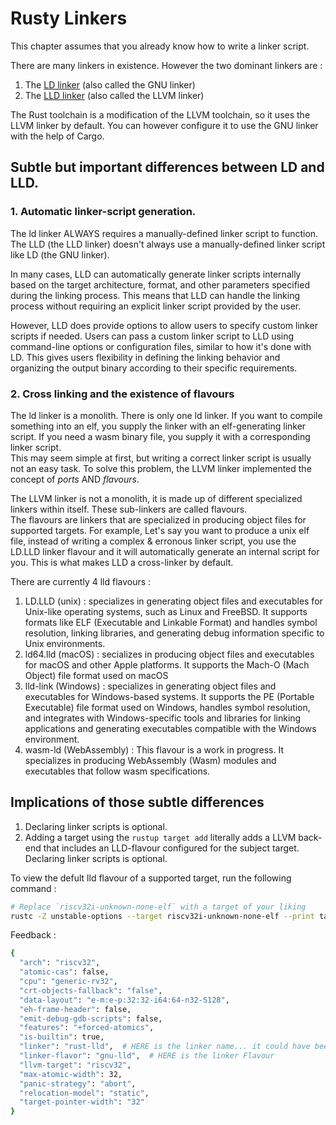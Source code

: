 # Rusty Linkers  

This chapter assumes that you already know how to write a linker script.  

There are many linkers in existence. However the two dominant linkers are :  
1. The [LD linker][ld-linker-page] (also called the GNU linker)
2. The [LLD linker][lld-linker-page] (also called the LLVM linker)  

The Rust toolchain is a modification of the LLVM toolchain, so it uses the LLVM linker by default. You can however configure it to use the GNU linker with the help of Cargo.  

## Subtle but important differences between LD and LLD. 

### 1. Automatic linker-script generation.  
The ld linker ALWAYS requires a manually-defined linker script to function. The LLD (the LLD linker) doesn't always use a manually-defined linker script like LD (the GNU linker).   

In many cases, LLD can automatically generate linker scripts internally based on the target architecture, format, and other parameters specified during the linking process. This means that LLD can handle the linking process without requiring an explicit linker script provided by the user.

However, LLD does provide options to allow users to specify custom linker scripts if needed. Users can pass a custom linker script to LLD using command-line options or configuration files, similar to how it's done with LD. This gives users flexibility in defining the linking behavior and organizing the output binary according to their specific requirements.  

### 2. Cross linking and the existence of flavours
The ld linker is a monolith. There is only one ld linker. If you want to compile something into an elf, you supply the linker with an elf-generating linker script. If you need a wasm binary file, you supply it with a corresponding linker script.  
This may seem simple at first, but writing a correct linker script is usually not an easy task. To solve this problem, the LLVM linker implemented the concept of *ports* AND *flavours*.  

The LLVM linker is not a monolith, it is made up of different specialized linkers within itself. These sub-linkers are called flavours.  
The flavours are linkers that are specialized in producing object files for supported targets. For example, Let's say you want to produce a unix elf file, instead of writing a complex & erronous linker script, you use the LD.LLD linker flavour and it will automatically generate an internal script for you. This is what makes LLD a cross-linker by default.  

There are currently 4 lld flavours : 
1. LD.LLD (unix) : specializes in generating object files and executables for Unix-like operating systems, such as Linux and FreeBSD. It supports formats like ELF (Executable and Linkable Format) and handles symbol resolution, linking libraries, and generating debug information specific to Unix environments.  
2. ld64.lld (macOS) : secializes in producing object files and executables for macOS and other Apple platforms. It supports the Mach-O (Mach Object) file format used on macOS
3. lld-link (Windows) : specializes in generating object files and executables for Windows-based systems. It supports the PE (Portable Executable) file format used on Windows, handles symbol resolution, and integrates with Windows-specific tools and libraries for linking applications and generating executables compatible with the Windows environment.  
4. wasm-ld (WebAssembly) : This flavour is a work in progress. It specializes in producing WebAssembly (Wasm) modules and executables that follow wasm specifications.  

## Implications of those subtle differences

1. Declaring linker scripts is optional.  
2. Adding a target using the `rustup target add` literally adds a LLVM back-end that includes an LLD-flavour configured for the subject target. Declaring linker scripts is optional.  

To view the defult lld flavour of a supported target, run the following command :  
```bash
# Replace `riscv32i-unknown-none-elf` with a target of your liking
rustc -Z unstable-options --target riscv32i-unknown-none-elf --print target-spec-json
```  
Feedback : 
```bash
{
  "arch": "riscv32",
  "atomic-cas": false,
  "cpu": "generic-rv32",
  "crt-objects-fallback": "false",
  "data-layout": "e-m:e-p:32:32-i64:64-n32-S128",
  "eh-frame-header": false,
  "emit-debug-gdb-scripts": false,
  "features": "+forced-atomics",
  "is-builtin": true,
  "linker": "rust-lld",  # HERE is the linker name... it could have been something like ld
  "linker-flavor": "gnu-lld",  # HERE is the linker Flavour
  "llvm-target": "riscv32",
  "max-atomic-width": 32,
  "panic-strategy": "abort",
  "relocation-model": "static",
  "target-pointer-width": "32"
}
```


[lld-linker-page]: https://lld.llvm.org/
[ld-linker-page]: https://ftp.gnu.org/old-gnu/Manuals/ld-2.9.1/html_mono/ld.html
